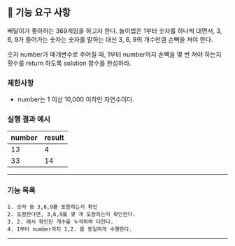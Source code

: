 ## 🚀 기능 요구 사항

배달이가 좋아하는 369게임을 하고자 한다. 놀이법은 1부터 숫자를 하나씩 대면서, 3, 6, 9가 들어가는 숫자는 숫자를 말하는 대신 3, 6, 9의 개수만큼 손뼉을 쳐야 한다.

숫자 number가 매개변수로 주어질 때, 1부터 number까지 손뼉을 몇 번 쳐야 하는지 횟수를 return 하도록 solution 함수를 완성하라.

### 제한사항

- number는 1 이상 10,000 이하인 자연수이다.

### 실행 결과 예시

| number | result |
| --- | --- |
| 13 | 4 |
| 33 | 14 |

---
  
### 기능 목록
    1. 숫자 중 3,6,9를 포함하는지 확인
    2. 포함한다면, 3,6,9를 몇 개 포함하는지 확인한다.
    3. 2. 에서 확인한 개수를 누적하여 더한다.
    4. 1부터 number까지 1,2. 를 동일하게 수행한다.

---

